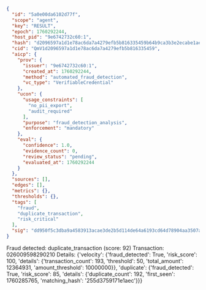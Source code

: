 ```json
{
  "id": "5a0e00da6102d77f",
  "scope": "agent",
  "key": "RESULT",
  "epoch": 1760292244,
  "host_pid": "9e6742732c60:1",
  "hash": "d2096597a1d1e78ac6da7a4279efb5b816335459b64b9ca3b3e2ecabe1ae1465",
  "cid": "QmV1d2096597a1d1e78ac6da7a4279efb5b816335459",
  "aicp": {
    "prov": {
      "issuer": "9e6742732c60:1",
      "created_at": 1760292244,
      "method": "automated_fraud_detection",
      "vc_type": "VerifiableCredential"
    },
    "ucon": {
      "usage_constraints": [
        "no_pii_export",
        "audit_required"
      ],
      "purpose": "fraud_detection_analysis",
      "enforcement": "mandatory"
    },
    "eval": {
      "confidence": 1.0,
      "evidence_count": 0,
      "review_status": "pending",
      "evaluated_at": 1760292244
    }
  },
  "sources": [],
  "edges": [],
  "metrics": {},
  "thresholds": {},
  "tags": [
    "fraud",
    "duplicate_transaction",
    "risk_critical"
  ],
  "sig": "dd950f5c3dba9a4583913acae3de2b5d114de64a6193cd64d78904aa3507aa45"
}
```

Fraud detected: duplicate_transaction (score: 92)
Transaction: 026009598290210
Details: {'velocity': {'fraud_detected': True, 'risk_score': 100, 'details': {'transaction_count': 193, 'threshold': 50, 'total_amount': 12364931, 'amount_threshold': 10000000}}, 'duplicate': {'fraud_detected': True, 'risk_score': 85, 'details': {'duplicate_count': 192, 'first_seen': 1760285765, 'matching_hash': '255d3759171e1aec'}}}